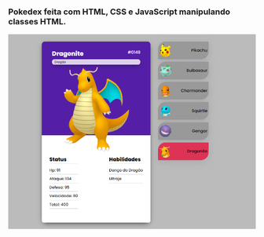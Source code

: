 ### Pokedex feita com HTML, CSS e JavaScript manipulando classes HTML.

<img src="./assets/images/print.png">